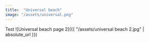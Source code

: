 ```yaml
---
title:  "Universal beach"
image: "/assets/universal.png"
---
```


Test
![Universal beach page 2]({{ "/assets/universal beach 2.jpg" | absolute_url }})
